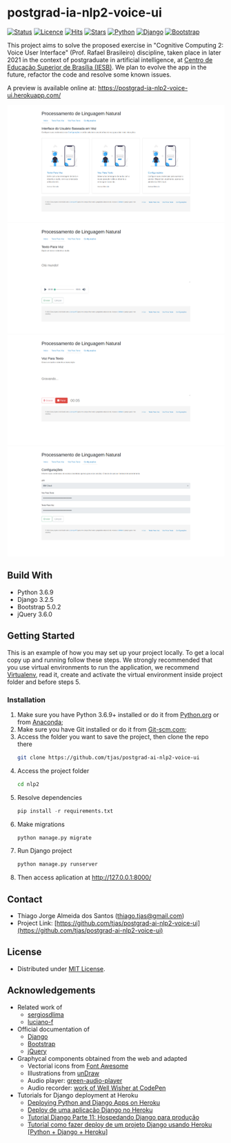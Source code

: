 # postgrad-ia-nlp2-voice-ui

[![Status](https://img.shields.io/badge/status-active-brightgreen.svg)](./README.md)
[![Licence](https://img.shields.io/github/license/tjas/postgrad-ia-nlp2-voice-ui?color=blue)](./LICENSE.md)
[![Hits](https://hits.seeyoufarm.com/api/count/incr/badge.svg?url=https%3A%2F%2Fgithub.com%2Ftjas%2Fpostgrad-ia-nlp2-voice-ui&count_bg=%2379C83D&title_bg=%23555555&title=hits&edge_flat=false)](https://hits.seeyoufarm.com)
[![Stars](https://img.shields.io/github/stars/tjas/postgrad-ia-nlp2-voice-ui?color=yellow)](https://github.com/tjas/postgrad-ai-nlp2-voice-ui)
[![Python](https://img.shields.io/badge/python-v3.6.9-darkgreen)](https://www.python.org/)
[![Django](https://img.shields.io/badge/django-v3.2.5-green)](https://www.djangoproject.com/)
[![Bootstrap](https://img.shields.io/badge/bootstrap-v5.0.2-purple)](https://www.djangoproject.com/)

This project aims to solve the proposed exercise in "Cognitive Computing 2: Voice User Interface" (Prof. Rafael Brasileiro) discipline, taken place in later 2021 in the context of postgraduate in artificial intelligence, at [Centro de Educação Superior de Brasília (IESB)](https://www.iesb.br/). We plan to evolve the app in the future, refactor the code and resolve some known issues.

A preview is available online at: https://postgrad-ia-nlp2-voice-ui.herokuapp.com/

![Início][screenshot-home]
![Texto Para Voz][screenshot-tts]
![Voz Para Texto][screenshot-stt]
![Configurações][screenshot-config]

## Build With

* Python 3.6.9
* Django 3.2.5
* Bootstrap 5.0.2
* jQuery 3.6.0

## Getting Started

This is an example of how you may set up your project locally. To get a local copy up and running follow these steps. We strongly recommended that you use virtual environments to run the application, we recommend [Virtualenv](https://virtualenv.pypa.io/en/latest/), read it, create and activate the virtual environment inside project folder and before steps 5.

### Installation

1. Make sure you have Python 3.6.9+ installed or do it from [Python.org](https://www.python.org/) or from [Anaconda](https://www.anaconda.com/);
2. Make sure you have Git installed or do it from [Git-scm.com](https://git-scm.com/);
3. Access the folder you want to save the project, then clone the repo there
   ```sh
   git clone https://github.com/tjas/postgrad-ai-nlp2-voice-ui
   ```
4. Access the project folder
   ```sh
   cd nlp2
   ```
5. Resolve dependencies
   ```py
   pip install -r requirements.txt
   ```
6. Make migrations
    ```py
    python manage.py migrate
    ```
7. Run Django project
    ```py
    python manage.py runserver
    ```
8. Then access aplication at http://127.0.0.1:8000/


<!-- CONTACT -->
## Contact

* Thiago Jorge Almeida dos Santos (thiago.tjas@gmail.com)
* Project Link: [https://github.com/tjas/postgrad-ai-nlp2-voice-ui](https://github.com/tjas/postgrad-ai-nlp2-voice-ui)

<!-- LICENSE -->
## License

* Distributed under [MIT License](./LICENSE.md).

<!-- ACKNOWLEDGEMENTS -->
## Acknowledgements

* Related work of 
    * [sergiosdlima](https://github.com/sergiosdlima/ibm-watson-tts-stt)
    * [luciano-f](https://github.com/luciano-f/iesb-nlp2)
* Official documentation of
    * [Django](https://docs.djangoproject.com/en/3.2/)
    * [Bootstrap](https://getbootstrap.com/docs/5.0/getting-started/introduction/)
    * [jQuery](https://api.jquery.com/)
* Graphycal components obtained from the web and adapted
    * Vectorial icons from [Font Awesome](https://fontawesome.com/)
    * Illustrations from [unDraw](https://undraw.co/illustrations)
    * Audio player: [green-audio-player](https://github.com/greghub/green-audio-player)
    * Audio recorder: [work of Well Wisher at CodePen](https://codepen.io/jayantnirmalkar/pen/YzXzpLB)
* Tutorials for Django deployment at Heroku
    * [Deploying Python and Django Apps on Heroku](https://devcenter.heroku.com/articles/deploying-python)
    * [Deploy de uma aplicação Django no Heroku](https://www.treinaweb.com.br/blog/deploy-de-uma-aplicacao-django-no-heroku)
    * [Tutorial Django Parte 11: Hospedando Django para produção](https://developer.mozilla.org/pt-BR/docs/Learn/Server-side/Django/Deployment)
    * [Tutorial como fazer deploy de um projeto Django usando Heroku [Python + Django + Heroku]](https://www.youtube.com/watch?v=f6PVDxCB08A)


<!-- MARKDOWN LINKS & IMAGES -->
<!-- https://www.markdownguide.org/basic-syntax/#reference-style-links -->
[screenshot-home]: screenshots/nlp2_voice_ui_01_home_01.png
[screenshot-tts]: screenshots/nlp2_voice_ui_02_tts_02.png
[screenshot-stt]: screenshots/nlp2_voice_ui_03_stt_02.png
[screenshot-config]: screenshots/nlp2_voice_ui_04_config_01.png